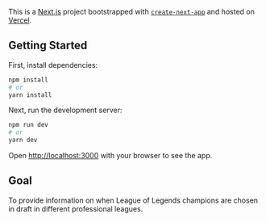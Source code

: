 This is a [Next.js](https://nextjs.org/) project bootstrapped with [`create-next-app`](https://github.com/vercel/next.js/tree/canary/packages/create-next-app) and hosted on [Vercel](https://league-draft-stats.vercel.app/).

## Getting Started

First, install dependencies:

```bash
npm install
# or
yarn install
```

Next, run the development server:

```bash
npm run dev
# or
yarn dev
```

Open [http://localhost:3000](http://localhost:3000) with your browser to see the app.

## Goal

To provide information on when League of Legends champions are chosen in draft in different professional leagues.